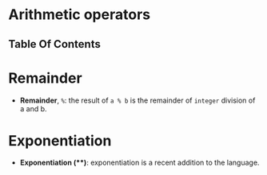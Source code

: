 # Arithmetic operators

## Table Of Contents

# Remainder

- **Remainder**, `%`: the result of `a % b` is the remainder of `integer` division of a and b.

# Exponentiation

- **Exponentiation (\*\*)**: exponentiation is a recent addition to the language.
